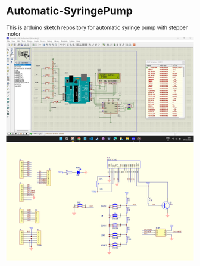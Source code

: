 # Automatic-SyringePump
This is arduino sketch repository for automatic syringe pump with stepper motor
![alt text](https://github.com/Abdansb/Automatic-SyringePump/blob/main/Screenshot%202022-11-06%20104715.jpg)
![alt text](https://github.com/Abdansb/Automatic-SyringePump/blob/main/LCD%20Diagram.png)
